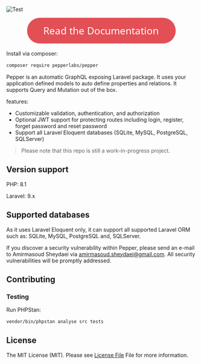 ![Test](https://github.com/pepperlabs/pepper/workflows/Test/badge.svg?branch=master)

<a href="https://pepperlabs.github.io/docs/">
    <p align="center">
        <img src="https://raw.githubusercontent.com/pepperlabs/docs/master/static/read-the-documentation-button.png" />
    </p>
</a>

Install via composer:

```bash
composer require pepperlabs/pepper
```

Pepper is an automatic GraphQL exposing Laravel package. It uses your application defined models to auto define properties and relations. It supports Query and Mutation out of the box.

features:

- Customizable validation, authentication, and authorization
- Optional JWT support for protecting routes including login, register, forget password and reset password
- Support all Laravel Eloquent databases (SQLite, MySQL, PostgreSQL, SQLServer)

> Please note that this repo is still a work-in-progress project.

## Version support

PHP: 8.1

Laravel: 9.x

## Supported databases

As it uses Laravel Eloquent only, it can support all supported Laravel ORM such as: SQLite, MySQL, PostgreSQL and, SQLServer.

If you discover a security vulnerability within Pepper, please send an e-mail to Amirmasoud Sheydaei via [amirmasoud.sheydaei@gmail.com](mailto:amirmasoud.sheydaei@gmail.com). All security vulnerabilities will be promptly addressed.

## Contributing

### Testing

Run PHPStan:

```bash
vendor/bin/phpstan analyse src tests
```

## License

The MIT License (MIT). Please see [License File](LICENSE) File for more information.
